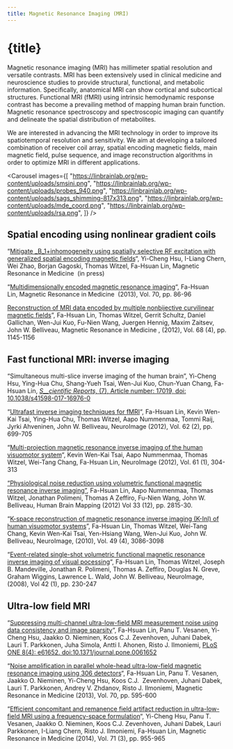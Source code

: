 ```yaml
---
title: Magnetic Resonance Imaging (MRI)
---
```


<script lang="ts">
    import Carousel from "$lib/components/Carousel.svelte";
</script>

# {title}

Magnetic resonance imaging (MRI) has millimeter spatial resolution and versatile contrasts. MRI has been extensively used in clinical medicine and neuroscience studies to provide structural, functional, and metabolic information. Specifically, anatomical MRI can show cortical and subcortical structures. Functional MRI (fMRI) using intrinsic hemodynamic response contrast has become a prevailing method of mapping human brain function. Magnetic resonance spectroscopy and spectroscopic imaging can quantify and delineate the spatial distribution of metabolites.

We are interested in advancing the MRI technology in order to improve its spatiotemporal resolution and sensitivity. We aim at developing a tailored combination of receiver coil array, spatial encoding magnetic fields, main magnetic field, pulse sequence, and image reconstruction algorithms in order to optimize MRI in different applications.

<Carousel images={[
    "https://linbrainlab.org/wp-content/uploads/smsini.png",
    "https://linbrainlab.org/wp-content/uploads/probes_940.png",
    "https://linbrainlab.org/wp-content/uploads/sags_shimming-817x313.png",
    "https://linbrainlab.org/wp-content/uploads/mde_coord.png",
    "https://linbrainlab.org/wp-content/uploads/rsa.png",
]} />

## Spatial encoding using nonlinear gradient coils

“[Mitigate _B_1+inhomogeneity using spatially selective RF excitation with generalized spatial encoding magnetic fields](http://140.112.148.130/wp-content/uploads/2013/07/sags_mrm2013.pdf)“, Yi-Cheng Hsu, I-Liang Chern, Wei Zhao, Borjan Gagoski, Thomas Witzel, Fa-Hsuan Lin, Magnetic Resonance in Medicine  (in press)

“[Multidimensionally encoded magnetic resonance imaging](http://140.112.148.130/wp-content/uploads/2013/06/mde_mri_mrm.pdf)“, Fa-Hsuan Lin, Magnetic Resonance in Medicine  (2013), Vol. 70, pp. 86-96

[Reconstruction of MRI data encoded by multiple nonbijective curvilinear magnetic fields](http://140.112.148.130/reprints/nonlinear_mri_mrm2012.pdf)”, Fa-Hsuan Lin, Thomas Witzel, Gerrit Schultz, Daniel Gallichan, Wen-Jui Kuo, Fu-Nien Wang, Juergen Hennig, Maxim Zaitsev, John W. Belliveau, Magnetic Resonance in Medicine , (2012), Vol. 68 (4), pp. 1145-1156

## Fast functional MRI: inverse imaging

“Simultaneous multi-slice inverse imaging of the human brain”, Yi-Cheng Hsu, Ying-Hua Chu, Shang-Yueh Tsai, Wen-Jui Kuo, Chun-Yuan Chang, Fa-Hsuan Lin, [_S__cientific Reports,_ (7), Article number: 17019, doi: 10.1038/s41598-017-16976-0](https://www.nature.com/articles/s41598-017-16976-0)

“[Ultrafast inverse imaging techniques for fMRI](http://140.112.148.130/reprints/ini_review_ni2012.pdf)“, Fa-Hsuan Lin, Kevin Wen-Kai Tsai, Ying-Hua Chu, Thomas Witzel, Aapo Nummenmaa, Tommi Raij, Jyrki Ahveninen, John W. Belliveau, NeuroImage (2012), Vol. 62 (2), pp. 699-705

“[Multi-projection magnetic resonance inverse imaging of the human visuomotor system](http://140.112.148.130/reprints/mini_ni2012.pdf)“, Kevin Wen-Kai Tsai, Aapo Nummenmaa, Thomas Witzel, Wei-Tang Chang, Fa-Hsuan Lin, NeuroImage (2012), Vol. 61 (1), 304-313

[“Physiological noise reduction using volumetric functional magnetic resonance inverse imaging”](http://140.112.148.130/reprints/ini_physiological_noise_hbm2012.pdf), Fa-Hsuan Lin, Aapo Nummenmaa, Thomas Witzel, Jonathan Polimeni, Thomas A Zeffiro, Fu-Nien Wang, John W. Belliveau, Human Brain Mapping (2012) Vol 33 (12), pp. 2815-30.

“[K-space reconstruction of magnetic resonance inverse imaging (K-InI) of human visuomotor systems](http://140.112.148.130/reprints/kini_ni2010.pdf)”, Fa-Hsuan Lin, Thomas Witzel, Wei-Tang Chang, Kevin Wen-Kai Tsai, Yen-Hsiang Wang, Wen-Jui Kuo, John W. Belliveau, NeuroImage, (2010), Vol. 49 (4), 3086-3098

“[Event-related single-shot volumetric functional magnetic resonance inverse imaging of visual pocessing](http://140.112.148.130/reprints/ini3d_ni2008.pdf)“, Fa-Hsuan Lin, Thomas Witzel, Joseph B. Mandeville, Jonathan R. Polimeni, Thomas A. Zeffiro, Douglas N. Greve, Graham Wiggins, Lawrence L. Wald, John W. Belliveau, NeuroImage, (2008), Vol 42 (1), pp. 230-247

## Ultra-low field MRI

“[Suppressing multi-channel ultra-low-field MRI measurement noise using data consistency and image sparsity](http://140.112.148.130/reprints/megmri_dataconsistency_plosone2013.pdf)“, Fa-Hsuan Lin, Panu T. Vesanen, Yi-Cheng Hsu, Jaakko O. Nieminen, Koos C.J. Zevenhoven, Juhani Dabek, Lauri T. Parkkonen, Juha Simola, Antti I. Ahonen, Risto J. Ilmoniemi, [PLoS ONE 8(4): e61652. doi:10.1371/journal.pone.0061652](http://www.plosone.org/article/info%3Adoi%2F10.1371%2Fjournal.pone.0061652)

“[Noise amplification in parallel whole-head ultra-low-field magnetic resonance imaging using 306 detectors](http://140.112.148.130/reprints/megmri_306_noise_amplfication_mrm2013.pdf)“, Fa-Hsuan Lin, Panu T. Vesanen, Jaakko O. Nieminen, Yi-Cheng Hsu, Koos C.J.  Zevenhoven, Juhani Dabek, Lauri T. Parkkonen, Andrey V. Zhdanov, Risto J. Ilmoniemi, Magnetic Resonance in Medicine (2013), Vol. 70, pp. 595-600

“[Efficient concomitant and remanence field artifact reduction in ultra-low-field MRI using a frequency-space formulation](http://35.203.18.157/wp-content/uploads/reprint_ulfmri_fx_mrm2014.pdf)“, Yi-Cheng Hsu, Panu T. Vesanen, Jaakko O. Nieminen, Koos C.J. Zevenhoven, Juhani Dabek, Lauri Parkkonen, I-Liang Chern, Risto J. Ilmoniemi, Fa-Hsuan Lin, Magnetic Resonance in Medicine (2014), Vol. 71 (3), pp. 955-965